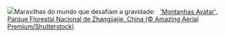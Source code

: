 ![](https://www.bing.com/th?id=OHR.AvatarMountain_PT-BR6129685721_UHD.jpg&w=1000)Maravilhas do mundo que desafiam a gravidade:&nbsp;&ensp;['Montanhas Avatar', Parque Florestal Nacional de Zhangjiajie, China (© Amazing Aerial Premium/Shutterstock)](https://www.bing.com/th?id=OHR.AvatarMountain_PT-BR6129685721_UHD.jpg)
<br><br/>
